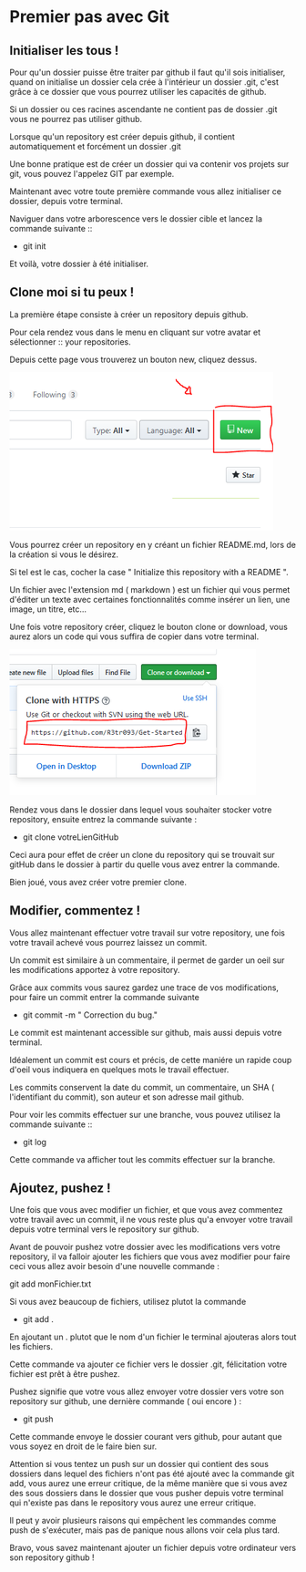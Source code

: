 # Premier pas avec Git

## Initialiser les tous !
Pour qu'un dossier puisse être traiter par github il faut qu'il sois initialiser, quand on initialise un dossier cela crée à l'intérieur un dossier .git, c'est grâce à ce dossier que vous pourrez utiliser les capacités de github.

Si un dossier ou ces racines ascendante ne contient pas de dossier .git vous ne pourrez pas utiliser github.

Lorsque qu'un repository est créer depuis github, il contient automatiquement et forcément un dossier .git

Une bonne pratique est de créer un dossier qui va contenir vos projets sur git, vous pouvez l'appelez GIT par exemple.

Maintenant avec votre toute première commande vous allez initialiser ce dossier, depuis votre terminal.

Naviguer dans votre arborescence vers le dossier cible et lancez la commande suivante ::

* git init 

Et voilà, votre dossier à été initialiser.


## Clone moi si tu peux !

La première étape consiste à créer un repository depuis github.

Pour cela rendez vous dans le menu en cliquant sur votre avatar et sélectionner :: your repositories.

Depuis cette page vous trouverez un bouton new, cliquez dessus.

![Tux, the Linux mascot](IMG/NEW.PNG)

Vous pourrez créer un repository en y créant un fichier README.md, lors de la création si vous le désirez.

Si tel est le cas, cocher la case " Initialize this repository with a README ".

Un fichier avec l'extension md ( markdown ) est un fichier qui vous permet d'éditer un texte avec certaines fonctionnalités comme insérer un lien, une image, un titre, etc...

Une fois votre repository créer, cliquez le bouton clone or download, vous aurez alors un code qui vous suffira de copier dans votre terminal.

![Tux, the Linux mascot](IMG/CLONE.PNG)



Rendez vous dans le dossier dans lequel vous souhaiter stocker votre repository, ensuite entrez la commande suivante :

* git clone votreLienGitHub 


Ceci aura pour effet de créer un clone du repository qui se trouvait sur gitHub dans le dossier à partir du quelle vous avez entrer la commande.

Bien joué, vous avez créer votre premier clone. 


## Modifier, commentez !

Vous allez maintenant effectuer votre travail sur votre repository, une fois votre travail achevé vous pourrez laissez un commit.

Un commit est similaire à un commentaire, il permet de garder un oeil sur les modifications apportez à  votre repository.

Grâce aux commits vous saurez gardez une trace de vos modifications, pour faire un commit entrer la commande suivante

* git commit -m " Correction du bug." 

Le commit est maintenant accessible sur github, mais aussi depuis votre terminal.

Idéalement un commit est cours et précis, de cette maniére un rapide coup d'oeil vous indiquera en quelques mots le travail effectuer.

Les commits conservent la date du commit, un commentaire, un SHA ( l'identifiant du commit), son auteur et son adresse mail github.

Pour voir les commits effectuer sur une branche, vous pouvez utilisez la commande suivante ::

* git log 

Cette commande va afficher tout les commits effectuer sur la branche.

## Ajoutez, pushez !


Une fois que vous avec modifier un fichier, et que vous avez commentez votre travail avec un commit, il ne vous reste plus qu'a envoyer votre travail depuis votre terminal vers le repository sur github.

Avant de pouvoir pushez votre dossier avec les modifications vers votre repository, il va falloir ajouter les fichiers que vous avez modifier pour faire ceci vous allez avoir besoin d'une nouvelle commande :

git add monFichier.txt

Si vous avez beaucoup de fichiers, utilisez plutot la commande 

* git add . 

En ajoutant un . plutot que le nom d'un fichier le terminal ajouteras alors tout les fichiers.

Cette commande va ajouter ce fichier vers le  dossier .git, félicitation votre fichier est prêt à être pushez.

Pushez signifie que votre vous allez envoyer votre dossier vers votre son repository sur github, une dernière commande ( oui encore ) :

* git push 

Cette commande envoye le dossier courant vers github, pour autant que vous soyez en droit de le faire bien sur.

Attention si vous tentez un push sur un dossier qui contient des sous dossiers dans lequel des fichiers n'ont pas été ajouté avec la commande git add, vous aurez une erreur critique, de la même manière que si vous avez des sous dossiers dans le dossier que vous pusher depuis votre terminal qui n'existe pas dans le repository vous aurez une erreur critique.

Il peut y avoir plusieurs raisons qui empêchent les commandes comme push de s'exécuter, mais pas de panique nous allons voir cela plus tard.

Bravo, vous savez maintenant ajouter un fichier depuis votre ordinateur vers son repository github !


<!-- INSERER CONCLUSION DE FIN ? -->








